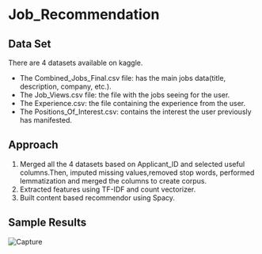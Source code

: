 # Job_Recommendation

## Data Set

There are 4 datasets available on kaggle.

* The Combined_Jobs_Final.csv file: has the main jobs data(title, description, company, etc.).
* The Job_Views.csv file: the file with the jobs seeing for the user.
* The Experience.csv: the file containing the experience from the user.
* The Positions_Of_Interest.csv: contains the interest the user previously has manifested.

## Approach
1. Merged all the 4 datasets based on Applicant_ID and selected useful columns.Then, imputed missing values,removed stop words, performed lemmatization and merged the columns to create corpus.
2. Extracted features using TF-IDF and count vectorizer.
3. Built content based recommendor using Spacy.

## Sample Results

![Capture](https://user-images.githubusercontent.com/30667531/115827233-a237f280-a3d1-11eb-93d2-1d07c3c7214f.PNG)

